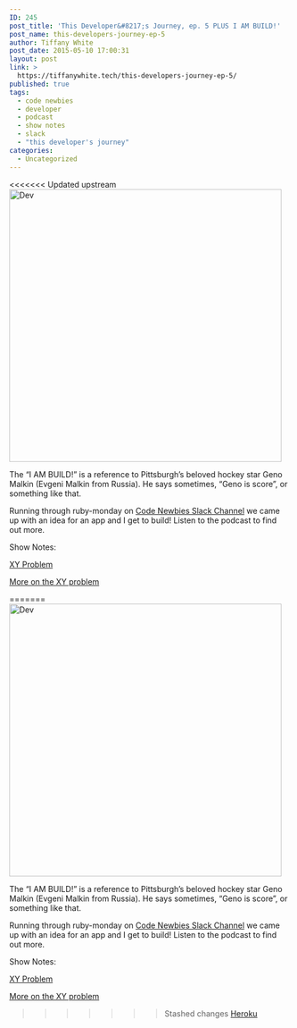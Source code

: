 ```yaml
---
ID: 245
post_title: 'This Developer&#8217;s Journey, ep. 5 PLUS I AM BUILD!'
post_name: this-developers-journey-ep-5
author: Tiffany White
post_date: 2015-05-10 17:00:31
layout: post
link: >
  https://tiffanywhite.tech/this-developers-journey-ep-5/
published: true
tags:
  - code newbies
  - developer
  - podcast
  - show notes
  - slack
  - "this developer's journey"
categories:
  - Uncategorized
---
```

<<<<<<< Updated upstream
<img class=" aligncenter" src="http://helloburgh.me/wp-content/uploads/2015/05/wpid-Dev-Logo1.png" alt="Dev" width="488" height="488" />

The “I AM BUILD!” is a reference to Pittsburgh’s beloved hockey star Geno Malkin (Evgeni Malkin from Russia). He says sometimes, “Geno is score”, or something like that.

Running through ruby-monday on <a href="https://codenewbie.typeform.com/to/uwsWlZ">Code Newbies Slack Channel</a> we came up with an idea for an app and I get to build! Listen to the podcast to find out more.

Show Notes:

<a href="http://meta.stackexchange.com/questions/66377/what-is-the-xy-problem">XY Problem</a>

<a href="http://mywiki.wooledge.org/XyProblem">More on the XY problem</a>

=======
<img class=" aligncenter" src="http://helloburgh.me/wp-content/uploads/2015/05/wpid-Dev-Logo1.png" alt="Dev" width="488" height="488" />

The “I AM BUILD!” is a reference to Pittsburgh’s beloved hockey star Geno Malkin (Evgeni Malkin from Russia). He says sometimes, “Geno is score”, or something like that.

Running through ruby-monday on <a href="https://codenewbie.typeform.com/to/uwsWlZ">Code Newbies Slack Channel</a> we came up with an idea for an app and I get to build! Listen to the podcast to find out more.

Show Notes:

<a href="http://meta.stackexchange.com/questions/66377/what-is-the-xy-problem">XY Problem</a>

<a href="http://mywiki.wooledge.org/XyProblem">More on the XY problem</a>

>>>>>>> Stashed changes
<a href="http://heroku.com">Heroku</a>